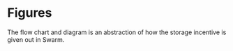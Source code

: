 # Figures
The flow chart and diagram is an abstraction of how the storage incentive is given out in Swarm.